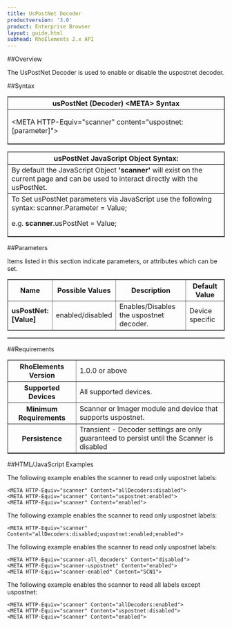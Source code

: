 ```yaml
---
title: UsPostNet Decoder
productversion: '3.0'
product: Enterprise Browser
layout: guide.html
subhead: RhoElements 2.x API
---
```


##Overview

The UsPostNet Decoder is used to enable or disable the uspostnet decoder.

##Syntax

<table class="facelift" style="width:100%" border="1" padding="5px"> <tr><th class="tableHeading">usPostNet (Decoder) &lt;META&gt; Syntax
</th></tr><tr><td class="clsSyntaxCells clsOddRow"><p>&lt;META HTTP-Equiv="scanner" content="uspostnet:[parameter]"&gt;</p></td></tr></table>
<table class="facelift" style="width:100%" border="1" padding="5px"> <tr><th class="tableHeading">usPostNet JavaScript Object Syntax:</th></tr><tr><td class="clsSyntaxCells clsOddRow">
By default the JavaScript Object <b>'scanner'</b> will exist on the current page and can be used to interact directly with the usPostNet.
</td></tr><tr><td class="clsSyntaxCells clsEvenRow">
To Set usPostNet parameters via JavaScript use the following syntax: scanner.Parameter = Value;
<P />e.g. <b>scanner</b>.usPostNet = Value;
</td></tr></table>

##Parameters


Items listed in this section indicate parameters, or attributes which can be set.
<table class="facelift" style="width:100%" border="1" padding="5px"> <col width="20%" /><col width="20%" /><col width="38%" /><col width="22%" /><tr><th class="tableHeading">Name</th><th class="tableHeading">Possible Values</th><th class="tableHeading">Description</th><th class="tableHeading">Default Value</th></tr><tr><td class="clsSyntaxCells clsOddRow"><b>usPostNet:[Value]
</b></td><td class="clsSyntaxCells clsOddRow">enabled/disabled</td><td class="clsSyntaxCells clsOddRow">Enables/Disables the uspostnet decoder.</td><td class="clsSyntaxCells clsOddRow">Device specific</td></tr></table>
<table class="facelift" style="width:100%" border="1" padding="5px"> <col width="78%" /><col width="8%" /><col width="1%" /><col width="5%" /><col width="1%" /><col width="5%" /><col width="2%" /></table>





##Requirements

<table class="facelift" style="width:100%" border="1" padding="5px"> <tr><th class="tableHeading">RhoElements Version</th><td class="clsSyntaxCell clsEvenRow">1.0.0 or above
</td></tr><tr><th class="tableHeading">Supported Devices</th><td class="clsSyntaxCell clsOddRow">All supported devices.</td></tr><tr><th class="tableHeading">Minimum Requirements</th><td class="clsSyntaxCell clsOddRow">Scanner or Imager module and device that supports uspostnet.</td></tr><tr><th class="tableHeading">Persistence</th><td class="clsSyntaxCell clsEvenRow">Transient - Decoder settings are only guaranteed to persist until the Scanner is disabled</td></tr></table>


##HTML/JavaScript Examples

The following example enables the scanner to read only uspostnet labels:

	<META HTTP-Equiv="scanner" Content="allDecoders:disabled">
	<META HTTP-Equiv="scanner" Content="uspostnet:enabled">
	<META HTTP-Equiv="scanner" Content="enabled">
	
The following example enables the scanner to read only uspostnet labels:

	<META HTTP-Equiv="scanner" Content="allDecoders:disabled;uspostnet:enabled;enabled">
	
The following example enables the scanner to read only uspostnet labels:

	<META HTTP-Equiv="scanner-all_decoders" Content="disabled">
	<META HTTP-Equiv="scanner-uspostnet" Content="enabled">
	<META HTTP-Equiv="scanner-enabled" Content="SCN1">
	
The following example enables the scanner to read all labels except uspostnet:

	<META HTTP-Equiv="scanner" Content="allDecoders:enabled">
	<META HTTP-Equiv="scanner" Content="uspostnet:disabled">
	<META HTTP-Equiv="scanner" Content="enabled">
	





